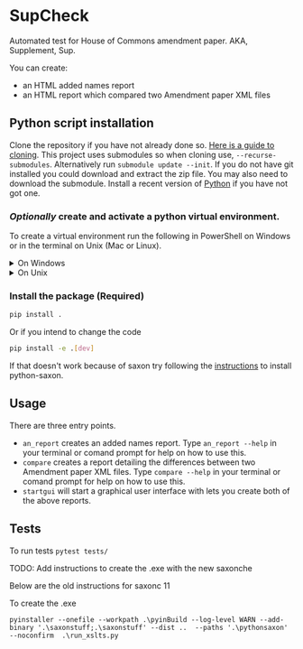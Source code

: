 # SupCheck

Automated test for House of Commons amendment paper. AKA, Supplement, Sup.

You can create:
- an HTML added names report
- an HTML report which compared two Amendment paper XML files

## Python script installation
Clone the repository if you have not already done so. [Here is a guide to cloning](https://www.youtube.com/watch?v=CKcqniGu3tA).
This project uses submodules so when cloning use, `--recurse-submodules`. Alternatively run `submodule update --init`.
If you do not have git installed you could download and extract the zip file. You may also need to download the submodule.
Install a recent version of [Python](https://www.python.org/downloads/) if you have not got one.

### *Optionally* create and activate a python virtual environment.
To create a virtual environment run the following in PowerShell on Windows or in the terminal on Unix (Mac or Linux).

<details>
<summary>On Windows</summary>

Create:
```bash
python -m venv sdenv
```

To activate on Windows, run:
```powershell
sdenv\Scripts\Activate.ps1
```

If you run into permission trouble, [this article](https://dev.to/aka_anoop/enabling-virtualenv-in-windows-powershell-ka3) may help.
</details>

<details>
<summary>On Unix</summary>

Create:
```bash
python3 -m venv sdenv
```

To activate on Unix, run:
```bash
source sdenv/bin/activate
```
</details>

### Install the package (Required)
```bash
pip install .
```

Or if you intend to change the code
```bash
pip install -e .[dev]
```

If that doesn't work because of saxon try following the [instructions](https://www.saxonica.com/saxon-c/documentation12/index.html#!starting/installingpython) to install python-saxon.

## Usage
There are three entry points.
 - `an_report` creates an added names report. Type `an_report --help` in your terminal or comand prompt for help on how to use this.
 - `compare` creates a report detailing the differences between two Amendment paper XML files. Type `compare --help` in your terminal or comand prompt for help on how to use this.
 - `startgui` will start a graphical user interface with lets you create both of the above reports.



## Tests
To run tests `pytest tests/`

TODO: Add instructions to create the .exe with the new saxonche

Below are the old instructions for saxonc 11

To create the .exe
```shell
pyinstaller --onefile --workpath .\pyinBuild --log-level WARN --add-binary '.\saxonstuff;.\saxonstuff' --dist ..  --paths '.\pythonsaxon' --noconfirm  .\run_xslts.py
```

